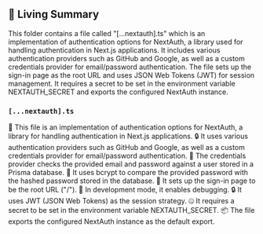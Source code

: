 

<!-- Living README Summary -->
## 🌳 Living Summary

This folder contains a file called "[...nextauth].ts" which is an implementation of authentication options for NextAuth, a library used for handling authentication in Next.js applications. It includes various authentication providers such as GitHub and Google, as well as a custom credentials provider for email/password authentication. The file sets up the sign-in page as the root URL and uses JSON Web Tokens (JWT) for session management. It requires a secret to be set in the environment variable NEXTAUTH_SECRET and exports the configured NextAuth instance.


### `[...nextauth].ts`

📝 This file is an implementation of authentication options for NextAuth, a library for handling authentication in Next.js applications.
🔒 It uses various authentication providers such as GitHub and Google, as well as a custom credentials provider for email/password authentication.
🔑 The credentials provider checks the provided email and password against a user stored in a Prisma database.
🔐 It uses bcrypt to compare the provided password with the hashed password stored in the database.
📄 It sets up the sign-in page to be the root URL ("/").
🔧 In development mode, it enables debugging.
🔒 It uses JWT (JSON Web Tokens) as the session strategy.
🤐 It requires a secret to be set in the environment variable NEXTAUTH_SECRET.
📦 The file exports the configured NextAuth instance as the default export.

<!-- Living README Summary -->